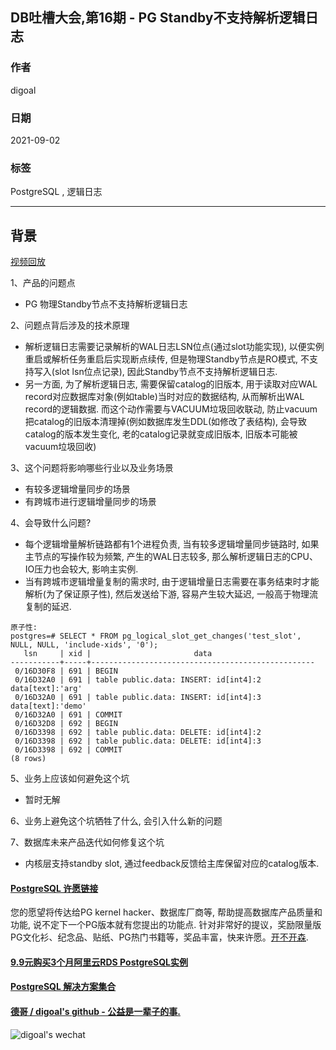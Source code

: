 ## DB吐槽大会,第16期 - PG Standby不支持解析逻辑日志  
  
### 作者  
digoal  
  
### 日期  
2021-09-02  
  
### 标签  
PostgreSQL , 逻辑日志  
  
----  
  
## 背景  
[视频回放]()  
  
1、产品的问题点  
- PG 物理Standby节点不支持解析逻辑日志  
  
2、问题点背后涉及的技术原理  
- 解析逻辑日志需要记录解析的WAL日志LSN位点(通过slot功能实现), 以便实例重启或解析任务重启后实现断点续传, 但是物理Standby节点是RO模式, 不支持写入(slot lsn位点记录), 因此Standby节点不支持解析逻辑日志.   
- 另一方面, 为了解析逻辑日志, 需要保留catalog的旧版本, 用于读取对应WAL record对应数据库对象(例如table)当时对应的数据结构, 从而解析出WAL record的逻辑数据. 而这个动作需要与VACUUM垃圾回收联动, 防止vacuum把catalog的旧版本清理掉(例如数据库发生DDL(如修改了表结构), 会导致catalog的版本发生变化, 老的catalog记录就变成旧版本, 旧版本可能被vacuum垃圾回收)  
  
3、这个问题将影响哪些行业以及业务场景  
- 有较多逻辑增量同步的场景  
- 有跨城市进行逻辑增量同步的场景  
  
4、会导致什么问题?  
- 每个逻辑增量解析链路都有1个进程负责, 当有较多逻辑增量同步链路时, 如果主节点的写操作较为频繁, 产生的WAL日志较多, 那么解析逻辑日志的CPU、IO压力也会较大, 影响主实例.  
- 当有跨城市逻辑增量复制的需求时, 由于逻辑增量日志需要在事务结束时才能解析(为了保证原子性), 然后发送给下游, 容易产生较大延迟, 一般高于物理流复制的延迟.    
```
原子性: 
postgres=# SELECT * FROM pg_logical_slot_get_changes('test_slot', NULL, NULL, 'include-xids', '0');
   lsn     | xid |                       data
-----------+-----+--------------------------------------------------
 0/16D30F8 | 691 | BEGIN
 0/16D32A0 | 691 | table public.data: INSERT: id[int4]:2 data[text]:'arg'
 0/16D32A0 | 691 | table public.data: INSERT: id[int4]:3 data[text]:'demo'
 0/16D32A0 | 691 | COMMIT
 0/16D32D8 | 692 | BEGIN
 0/16D3398 | 692 | table public.data: DELETE: id[int4]:2
 0/16D3398 | 692 | table public.data: DELETE: id[int4]:3
 0/16D3398 | 692 | COMMIT
(8 rows)
```
  
5、业务上应该如何避免这个坑  
- 暂时无解  
  
6、业务上避免这个坑牺牲了什么, 会引入什么新的问题  
  
  
7、数据库未来产品迭代如何修复这个坑  
- 内核层支持standby slot, 通过feedback反馈给主库保留对应的catalog版本.   
  
  
#### [PostgreSQL 许愿链接](https://github.com/digoal/blog/issues/76 "269ac3d1c492e938c0191101c7238216")
您的愿望将传达给PG kernel hacker、数据库厂商等, 帮助提高数据库产品质量和功能, 说不定下一个PG版本就有您提出的功能点. 针对非常好的提议，奖励限量版PG文化衫、纪念品、贴纸、PG热门书籍等，奖品丰富，快来许愿。[开不开森](https://github.com/digoal/blog/issues/76 "269ac3d1c492e938c0191101c7238216").  
  
  
#### [9.9元购买3个月阿里云RDS PostgreSQL实例](https://www.aliyun.com/database/postgresqlactivity "57258f76c37864c6e6d23383d05714ea")
  
  
#### [PostgreSQL 解决方案集合](https://yq.aliyun.com/topic/118 "40cff096e9ed7122c512b35d8561d9c8")
  
  
#### [德哥 / digoal's github - 公益是一辈子的事.](https://github.com/digoal/blog/blob/master/README.md "22709685feb7cab07d30f30387f0a9ae")
  
  
![digoal's wechat](../pic/digoal_weixin.jpg "f7ad92eeba24523fd47a6e1a0e691b59")
  
